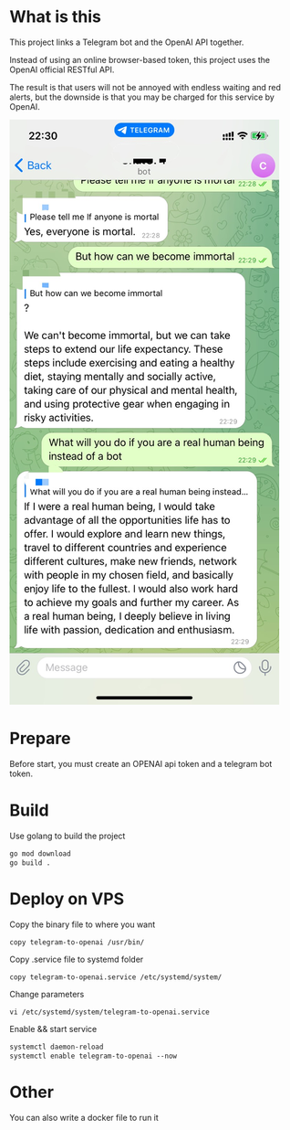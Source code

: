 # What is this

This project links a Telegram bot and the OpenAI API together. 

Instead of using an online browser-based token, this project uses the OpenAI official RESTful API. 

The result is that users will not be annoyed with endless waiting and red alerts, but the downside is that you may be charged for this service by OpenAI.

![](doc/d1bb1b0103f448af7bc3cc2a69eb916.jpg)


# Prepare

Before start, you must create an OPENAI api token and a telegram bot token.

# Build

Use golang to build the project

    go mod download
    go build .
    
# Deploy on VPS

Copy the binary file to where you want

    copy telegram-to-openai /usr/bin/
    
Copy .service file to systemd folder

    copy telegram-to-openai.service /etc/systemd/system/
    
Change parameters

    vi /etc/systemd/system/telegram-to-openai.service
    
Enable && start service

    systemctl daemon-reload
    systemctl enable telegram-to-openai --now

# Other

You can also write a docker file to run it